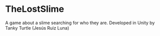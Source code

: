 # TheLostSlime
A game about a slime searching for who they are.
Developed in Unity by Tanky Turtle (Jesús Ruiz Luna)
